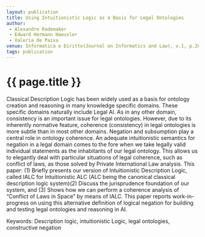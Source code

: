 ```yaml
---
layout: publication
title: Using Intuitionistic Logic as a Basis for Legal Ontologies
author:
 - Alexandre Rademaker
 - Edward Hermann Haeusler
 - Valeria de Paiva
venue: Informatica e Diritto(Journal on Informatics and Law), v.1, p.289-298
tags: publication
---
```


{{ page.title }}
================

Classical Description Logic has been widely used as a basis for
ontology creation and reasoning in many knowledge specific
domains. These specific domains naturally include Legal AI. As in any
other domain, consistency is an important issue for legal ontologies.
However, due to its inherently normative feature, coherence
(consistency) in legal ontologies is more subtle than in most other
domains. Negation and subsumption play a central role in ontology
coherence. An adequate intuitionistic semantics for negation in a
legal domain comes to the fore when we take legally valid individual
statements as the inhabitants of our legal ontology. This allows us to
elegantly deal with particular situations of legal coherence, such as
conflict of laws, as those solved by Private International Law
analysis. This paper: (1) Briefly presents our version of
Intuitionistic Description Logic, called IALC for Intuitionistic ALC
(ALC being the canonical classical description logic system)(2)
Discuss the jurisprudence foundation of our system, and (3) Shows how
we can perform a coherence analysis of “Conflict of Laws in Space” by
means of IALC. This paper reports work-in-progress on using this
alternative definition of logical negation for building and testing
legal ontologies and reasoning in AI.

Keywords: Description logic, intuitionistic Logic, legal ontologies, constructive negation

